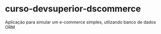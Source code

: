 # curso-devsuperior-dscommerce
Aplicação para simular um e-commerce simples, utlizando banco de dados ORM
